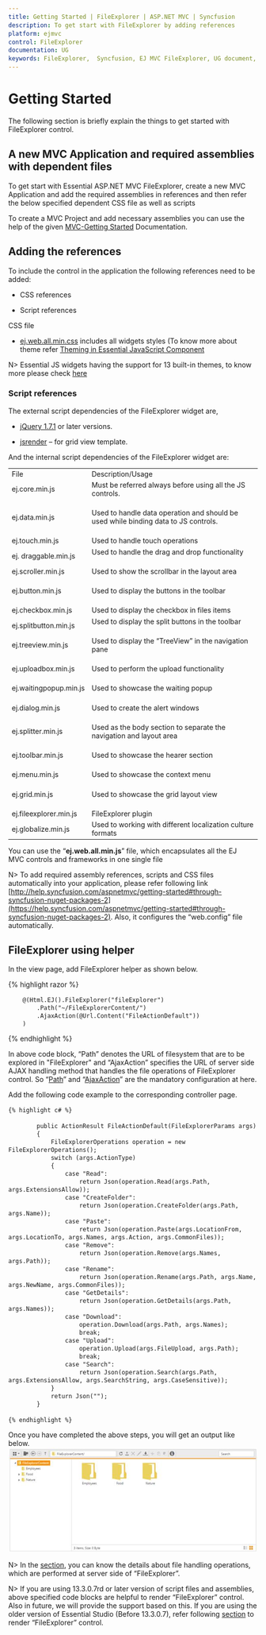 ```yaml
---
title: Getting Started | FileExplorer | ASP.NET MVC | Syncfusion
description: To get start with FileExplorer by adding references
platform: ejmvc
control: FileExplorer
documentation: UG
keywords: FileExplorer,  Syncfusion, EJ MVC FileExplorer, UG document, Getting Started
---
```


# Getting Started

The following section is briefly explain the things to get started with FileExplorer control.

## A new MVC Application and required assemblies with dependent files

To get start with Essential ASP.NET MVC FileExplorer, create a new MVC Application and add the required assemblies in references and then refer the below specified dependent CSS file as well as scripts

To create a MVC Project and add necessary assemblies you can use the help of the given [MVC-Getting Started](https://help.syncfusion.com/aspnetmvc/getting-started#) Documentation.

## Adding the references

To include the control in the application the following references need to be added:

* CSS references

* Script references

CSS file

* [ej.web.all.min.css](https://cdn.syncfusion.com/13.4.0.58/js/web/flat-azure/ej.web.all.min.css) includes all widgets styles (To know more about theme refer [Theming in Essential JavaScript Component](https://help.syncfusion.com/js/theming-in-essential-javascript-components)

N> Essential JS widgets having the support for 13 built-in themes, to know more please check [here](https://docs.syncfusion.com/js/theming-in-essential-javascript-components)

### Script references

The external script dependencies of the FileExplorer widget are,

* [jQuery 1.7.1](https://jquery.com/) or later versions.

* [jsrender](https://www.jsviews.com/#jsrender) – for grid view template.

And the internal script dependencies of the FileExplorer widget are:
<table>
<tr>
<td>
File
</td>
<td>
Description/Usage
</td>
</tr>
<tr>
<td>
ej.core.min.js<br/><br/></td>
<td>
Must be referred always before using all the JS controls.<br/><br/></td>
</tr>
<tr>
<td>
ej.data.min.js<br/><br/></td>
<td>
Used to handle data operation and should be used while binding data to JS controls.<br/><br/></td>
</tr>
<tr>
<td>
ej.touch.min.js
</td>
<td>
Used to handle touch operations
</td>
</tr>
<tr>
<td>
ej. draggable.min.js
</td>
<td>
Used to handle the drag and drop functionality<br/><br/></td>
</tr>
<tr>
<td>
ej.scroller.min.js<br/><br/></td>
<td>
Used to show the scrollbar in the layout area<br/><br/></td>
</tr>
<tr>
<td>
ej.button.min.js<br/><br/></td>
<td>
Used to display the buttons in the toolbar<br/><br/></td>
</tr>
<tr>
<td>
ej.checkbox.min.js
</td>
<td>
Used to display the checkbox in files items

</td>
</tr>
<tr>
<td>
ej.splitbutton.min.js
</td>
<td>
Used to display the split buttons in the toolbar<br/><br/></td>
</tr>
<tr>
<td>
ej.treeview.min.js<br/><br/></td>
<td>
Used to display the “TreeView” in the navigation pane<br/><br/></td>
</tr>
<tr>
<td>
ej.uploadbox.min.js<br/><br/></td>
<td>
Used to perform the upload functionality <br/><br/></td>
</tr>
<tr>
<td>
ej.waitingpopup.min.js<br/><br/></td>
<td>
Used to showcase the waiting popup<br/><br/></td>
</tr>
<tr>
<td>
ej.dialog.min.js<br/><br/></td>
<td>
Used to create the alert windows <br/><br/></td>
</tr>
<tr>
<td>
ej.splitter.min.js<br/><br/></td>
<td>
Used as the body section to separate the navigation and layout area<br/><br/></td>
</tr>
<tr>
<td>
ej.toolbar.min.js<br/><br/></td>
<td>
Used to showcase the hearer section<br/><br/></td>
</tr>
<tr>
<td>
ej.menu.min.js<br/><br/></td>
<td>
Used to showcase the context menu<br/><br/></td>
</tr>
<tr>
<td>
ej.grid.min.js<br/><br/></td>
<td>
Used to showcase the grid layout view<br/><br/></td>
</tr>
<tr>
<td>
ej.fileexplorer.min.js
</td>
<td>
FileExplorer plugin
</td>
</tr>
<tr>
<td>
ej.globalize.min.js
</td>
<td>
Used to working with different localization culture formats

</td>
</tr>
</table>

You can use the “**ej.web.all.min.js**” file, which encapsulates all the EJ MVC controls and frameworks in one single file

N> To add required assembly references, scripts and CSS files automatically into your application, please refer following link [http://help.syncfusion.com/aspnetmvc/getting-started#through-syncfusion-nuget-packages-2](https://help.syncfusion.com/aspnetmvc/getting-started#through-syncfusion-nuget-packages-2). Also, it configures the “web.config” file automatically.

## FileExplorer using helper

In the view page, add FileExplorer helper as shown below. 


   {% highlight razor %}
    
        @(Html.EJ().FileExplorer("fileExplorer")
            .Path("~/FileExplorerContent/")
            .AjaxAction(@Url.Content("FileActionDefault"))
        )
        
   {% endhighlight %}
 
In above code block, “Path” denotes the URL of filesystem that are to be explored in "FileExplorer" and “AjaxAction” specifies the URL of server side AJAX handling method that handles the file operations of FileExplorer control. So “[Path](https://help.syncfusion.com/api/js/ejfileexplorer#members:path)” and “[AjaxAction](https://help.syncfusion.com/api/js/ejfileexplorer#members:ajaxaction)” are the mandatory configuration at here.

Add the following code example to the corresponding controller page. 


    {% highlight c# %}
    
            public ActionResult FileActionDefault(FileExplorerParams args)
            {
                FileExplorerOperations operation = new FileExplorerOperations();
                switch (args.ActionType)
                {
                    case "Read":
                        return Json(operation.Read(args.Path, args.ExtensionsAllow));
                    case "CreateFolder":
                        return Json(operation.CreateFolder(args.Path, args.Name));
                    case "Paste":
                        return Json(operation.Paste(args.LocationFrom, args.LocationTo, args.Names, args.Action, args.CommonFiles));
                    case "Remove":
                        return Json(operation.Remove(args.Names, args.Path));
                    case "Rename":
                        return Json(operation.Rename(args.Path, args.Name, args.NewName, args.CommonFiles));
                    case "GetDetails":
                        return Json(operation.GetDetails(args.Path, args.Names));
                    case "Download":
                        operation.Download(args.Path, args.Names);
                        break;               
                    case "Upload":
                        operation.Upload(args.FileUpload, args.Path);
                        break;
                    case "Search":
                        return Json(operation.Search(args.Path, args.ExtensionsAllow, args.SearchString, args.CaseSensitive));
                }
                return Json("");
            }
            
    {% endhighlight %}

Once you have completed the above steps, you will get an output like below.
![](GettingStarted_images/GettingStarted_img1.jpeg)

N> In the [section](How-To.html#file-handling-operations), you can know the details about file handling operations, which are performed at server side of “FileExplorer”.

N> If you are using 13.3.0.7rd or later version of script files and assemblies, above specified code blocks are helpful to render “FileExplorer” control. Also in future, we will provide the support based on this. If you are using the older version of Essential Studio (Before 13.3.0.7), refer following [section](How-To.html#create-fileexplorer-in-older-version) to render “FileExplorer” control.